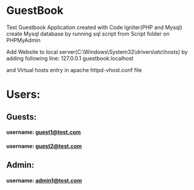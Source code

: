 # GuestBook
Test Guestbook Application created with Code Igniter(PHP and Mysql)
create Mysql database by running sql script from Script folder on PHPMyAdmin

Add Website to local server(C:\Windows\System32\drivers\etc\hosts) by adding following line:
127.0.0.1	guestbook.localhost

and Virtual hosts entry in apache httpd-vhost.conf file


# Users:

## Guests:

#### username: guest1@test.com
#### username: guest2@test.com

## Admin:

#### username: admin1@test.com
